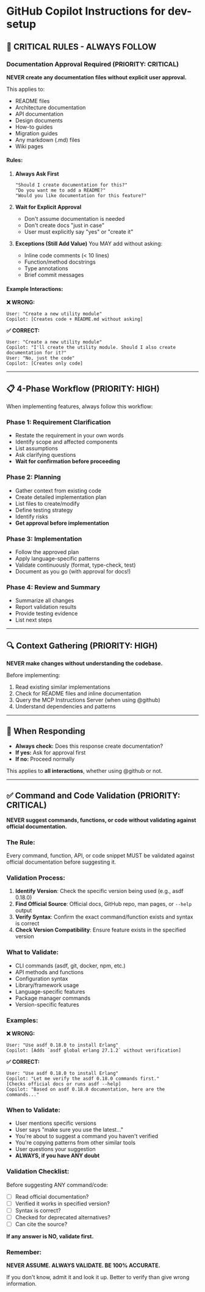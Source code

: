 # GitHub Copilot Instructions for dev-setup

## 🚨 CRITICAL RULES - ALWAYS FOLLOW

### Documentation Approval Required (PRIORITY: CRITICAL)

**NEVER create any documentation files without explicit user approval.**

This applies to:
- README files
- Architecture documentation
- API documentation
- Design documents
- How-to guides
- Migration guides
- Any markdown (.md) files
- Wiki pages

#### Rules:

1. **Always Ask First**
   ```
   "Should I create documentation for this?"
   "Do you want me to add a README?"
   "Would you like documentation for this feature?"
   ```

2. **Wait for Explicit Approval**
   - Don't assume documentation is needed
   - Don't create docs "just in case"
   - User must explicitly say "yes" or "create it"

3. **Exceptions (Still Add Value)**
   You MAY add without asking:
   - Inline code comments (< 10 lines)
   - Function/method docstrings
   - Type annotations
   - Brief commit messages

#### Example Interactions:

**❌ WRONG:**
```
User: "Create a new utility module"
Copilot: [Creates code + README.md without asking]
```

**✅ CORRECT:**
```
User: "Create a new utility module"
Copilot: "I'll create the utility module. Should I also create documentation for it?"
User: "No, just the code"
Copilot: [Creates only code]
```

---

## 📋 4-Phase Workflow (PRIORITY: HIGH)

When implementing features, always follow this workflow:

### Phase 1: Requirement Clarification
- Restate the requirement in your own words
- Identify scope and affected components
- List assumptions
- Ask clarifying questions
- **Wait for confirmation before proceeding**

### Phase 2: Planning
- Gather context from existing code
- Create detailed implementation plan
- List files to create/modify
- Define testing strategy
- Identify risks
- **Get approval before implementation**

### Phase 3: Implementation
- Follow the approved plan
- Apply language-specific patterns
- Validate continuously (format, type-check, test)
- Document as you go (with approval for docs!)

### Phase 4: Review and Summary
- Summarize all changes
- Report validation results
- Provide testing evidence
- List next steps

---

## 🔍 Context Gathering (PRIORITY: HIGH)

**NEVER make changes without understanding the codebase.**

Before implementing:
1. Read existing similar implementations
2. Check for README files and inline documentation
3. Query the MCP Instructions Server (when using @github)
4. Understand dependencies and patterns

---

## 🎯 When Responding

- **Always check:** Does this response create documentation?
- **If yes:** Ask for approval first
- **If no:** Proceed normally

This applies to **all interactions**, whether using @github or not.

---

## ✅ Command and Code Validation (PRIORITY: CRITICAL)

**NEVER suggest commands, functions, or code without validating against official documentation.**

### The Rule:
Every command, function, API, or code snippet MUST be validated against official documentation before suggesting it.

### Validation Process:

1. **Identify Version**: Check the specific version being used (e.g., asdf 0.18.0)
2. **Find Official Source**: Official docs, GitHub repo, man pages, or `--help` output
3. **Verify Syntax**: Confirm the exact command/function exists and syntax is correct
4. **Check Version Compatibility**: Ensure feature exists in the specified version

### What to Validate:

- CLI commands (asdf, git, docker, npm, etc.)
- API methods and functions
- Configuration syntax
- Library/framework usage
- Language-specific features
- Package manager commands
- Version-specific features

### Examples:

**❌ WRONG:**
```
User: "Use asdf 0.18.0 to install Erlang"
Copilot: [Adds `asdf global erlang 27.1.2` without verification]
```

**✅ CORRECT:**
```
User: "Use asdf 0.18.0 to install Erlang"
Copilot: "Let me verify the asdf 0.18.0 commands first."
[Checks official docs or runs asdf --help]
Copilot: "Based on asdf 0.18.0 documentation, here are the commands..."
```

### When to Validate:

- User mentions specific versions
- User says "make sure you use the latest..."
- You're about to suggest a command you haven't verified
- You're copying patterns from other similar tools
- User questions your suggestion
- **ALWAYS, if you have ANY doubt**

### Validation Checklist:

Before suggesting ANY command/code:
- [ ] Read official documentation?
- [ ] Verified it works in specified version?
- [ ] Syntax is correct?
- [ ] Checked for deprecated alternatives?
- [ ] Can cite the source?

**If any answer is NO, validate first.**

### Remember:

**NEVER ASSUME. ALWAYS VALIDATE. BE 100% ACCURATE.**

If you don't know, admit it and look it up. Better to verify than give wrong information.
